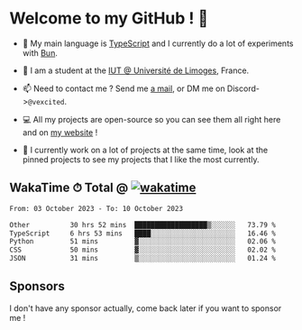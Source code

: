 # Welcome to my GitHub ! 🌃

- 🔭 My main language is [TypeScript](https://www.typescriptlang.org/) and I currently do a lot of experiments with [Bun](https://bun.sh).

- 🌱 I am a student at the [IUT @ Université de Limoges](https://iut.unilim.fr), France.

- 📫 Need to contact me ? Send me <a href="mailto:mikkel@milescode.dev">a mail</a>, or DM me on Discord->`@vexcited`.

- 💻 All my projects are open-source so you can see them all right here and on <a href="https://vexcited.vercel.app">my website</a> !

- 👀 I currently work on a lot of projects at the same time, look at the pinned projects to see my projects that I like the most currently.

## WakaTime ⏱ Total @ [![wakatime](https://wakatime.com/badge/user/0839e595-e07a-435c-8d59-ed95f2a3d6dd.svg)](https://wakatime.com/@0839e595-e07a-435c-8d59-ed95f2a3d6dd)

<!--START_SECTION:waka-->

```txt
From: 03 October 2023 - To: 10 October 2023

Other          30 hrs 52 mins  ██████████████████▒░░░░░░   73.79 %
TypeScript     6 hrs 53 mins   ████░░░░░░░░░░░░░░░░░░░░░   16.46 %
Python         51 mins         ▓░░░░░░░░░░░░░░░░░░░░░░░░   02.06 %
CSS            50 mins         ▓░░░░░░░░░░░░░░░░░░░░░░░░   02.02 %
JSON           31 mins         ▒░░░░░░░░░░░░░░░░░░░░░░░░   01.24 %
```

<!--END_SECTION:waka-->

## Sponsors

I don't have any sponsor actually, come back later if you want to sponsor me !
